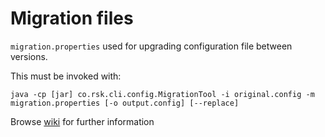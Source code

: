 # Migration files
`migration.properties` used for upgrading configuration file between versions.

This must be invoked with:
```
java -cp [jar] co.rsk.cli.config.MigrationTool -i original.config -m migration.properties [-o output.config] [--replace]
```

Browse [wiki](https://github.com/rsksmart/rskj/wiki/Configuration-file-migration-tool) for further information
